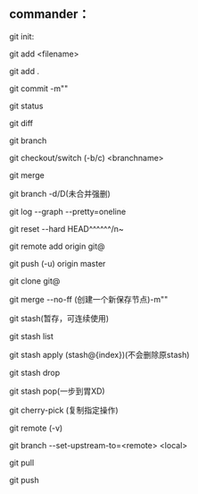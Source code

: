 ## commander：

git init:

git add \<filename\>

git add .

git commit -m""

git status

git diff

git branch

git checkout/switch (-b/c) \<branchname\>

git merge

git branch -d/D(未合并强删)

git log --graph --pretty=oneline 

git reset --hard HEAD^^^^^^/n~

git remote add origin git@

git push (-u) origin master

git clone git@

git merge --no-ff (创建一个新保存节点)-m""

git stash(暂存，可连续使用)

git stash list

git stash apply (stash@{index})(不会删除原stash)

git stash drop

git stash pop(一步到胃XD)

git cherry-pick (复制指定操作)

git remote (-v)

git branch --set-upstream-to=\<remote\> \<local\>

git pull

git push

